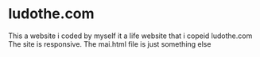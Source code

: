 # ludothe.com
This a website i coded by myself it a life website that i copeid ludothe.com
The site is responsive.
The mai.html file is just something else
